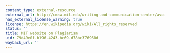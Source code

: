 ```yaml
---
content_type: external-resource
external_url: http://cmsw.mit.edu/writing-and-communication-center/avoiding-plagiarism/
has_external_license_warning: true
license: https://en.wikipedia.org/wiki/All_rights_reserved
status: ''
title: MIT website on Plagiarism
uid: 79d49e0f-b196-4243-bc69-d78bc376960d
wayback_url: ''
---
```

